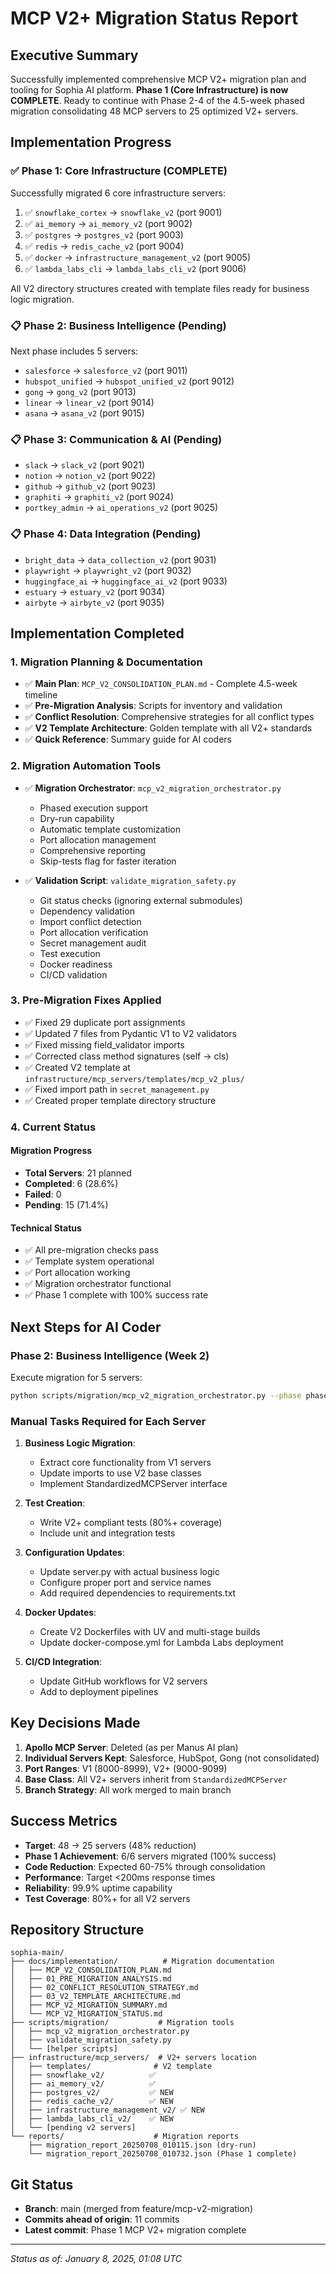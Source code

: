 # MCP V2+ Migration Status Report

## Executive Summary

Successfully implemented comprehensive MCP V2+ migration plan and tooling for Sophia AI platform. **Phase 1 (Core Infrastructure) is now COMPLETE**. Ready to continue with Phase 2-4 of the 4.5-week phased migration consolidating 48 MCP servers to 25 optimized V2+ servers.

## Implementation Progress

### ✅ Phase 1: Core Infrastructure (COMPLETE)
Successfully migrated 6 core infrastructure servers:
1. ✅ `snowflake_cortex` → `snowflake_v2` (port 9001)
2. ✅ `ai_memory` → `ai_memory_v2` (port 9002)
3. ✅ `postgres` → `postgres_v2` (port 9003)
4. ✅ `redis` → `redis_cache_v2` (port 9004)
5. ✅ `docker` → `infrastructure_management_v2` (port 9005)
6. ✅ `lambda_labs_cli` → `lambda_labs_cli_v2` (port 9006)

All V2 directory structures created with template files ready for business logic migration.

### 📋 Phase 2: Business Intelligence (Pending)
Next phase includes 5 servers:
- `salesforce` → `salesforce_v2` (port 9011)
- `hubspot_unified` → `hubspot_unified_v2` (port 9012)
- `gong` → `gong_v2` (port 9013)
- `linear` → `linear_v2` (port 9014)
- `asana` → `asana_v2` (port 9015)

### 📋 Phase 3: Communication & AI (Pending)
- `slack` → `slack_v2` (port 9021)
- `notion` → `notion_v2` (port 9022)
- `github` → `github_v2` (port 9023)
- `graphiti` → `graphiti_v2` (port 9024)
- `portkey_admin` → `ai_operations_v2` (port 9025)

### 📋 Phase 4: Data Integration (Pending)
- `bright_data` → `data_collection_v2` (port 9031)
- `playwright` → `playwright_v2` (port 9032)
- `huggingface_ai` → `huggingface_ai_v2` (port 9033)
- `estuary` → `estuary_v2` (port 9034)
- `airbyte` → `airbyte_v2` (port 9035)

## Implementation Completed

### 1. Migration Planning & Documentation
- ✅ **Main Plan**: `MCP_V2_CONSOLIDATION_PLAN.md` - Complete 4.5-week timeline
- ✅ **Pre-Migration Analysis**: Scripts for inventory and validation
- ✅ **Conflict Resolution**: Comprehensive strategies for all conflict types
- ✅ **V2 Template Architecture**: Golden template with all V2+ standards
- ✅ **Quick Reference**: Summary guide for AI coders

### 2. Migration Automation Tools
- ✅ **Migration Orchestrator**: `mcp_v2_migration_orchestrator.py`
  - Phased execution support
  - Dry-run capability
  - Automatic template customization
  - Port allocation management
  - Comprehensive reporting
  - Skip-tests flag for faster iteration
  
- ✅ **Validation Script**: `validate_migration_safety.py`
  - Git status checks (ignoring external submodules)
  - Dependency validation
  - Import conflict detection
  - Port allocation verification
  - Secret management audit
  - Test execution
  - Docker readiness
  - CI/CD validation

### 3. Pre-Migration Fixes Applied
- ✅ Fixed 29 duplicate port assignments
- ✅ Updated 7 files from Pydantic V1 to V2 validators
- ✅ Fixed missing field_validator imports
- ✅ Corrected class method signatures (self → cls)
- ✅ Created V2 template at `infrastructure/mcp_servers/templates/mcp_v2_plus/`
- ✅ Fixed import path in `secret_management.py`
- ✅ Created proper template directory structure

### 4. Current Status

#### Migration Progress
- **Total Servers**: 21 planned
- **Completed**: 6 (28.6%)
- **Failed**: 0
- **Pending**: 15 (71.4%)

#### Technical Status
- ✅ All pre-migration checks pass
- ✅ Template system operational
- ✅ Port allocation working
- ✅ Migration orchestrator functional
- ✅ Phase 1 complete with 100% success rate

## Next Steps for AI Coder

### Phase 2: Business Intelligence (Week 2)
Execute migration for 5 servers:
```bash
python scripts/migration/mcp_v2_migration_orchestrator.py --phase phase_2 --skip-tests
```

### Manual Tasks Required for Each Server
1. **Business Logic Migration**: 
   - Extract core functionality from V1 servers
   - Update imports to use V2 base classes
   - Implement StandardizedMCPServer interface
   
2. **Test Creation**: 
   - Write V2+ compliant tests (80%+ coverage)
   - Include unit and integration tests
   
3. **Configuration Updates**:
   - Update server.py with actual business logic
   - Configure proper port and service names
   - Add required dependencies to requirements.txt
   
4. **Docker Updates**: 
   - Create V2 Dockerfiles with UV and multi-stage builds
   - Update docker-compose.yml for Lambda Labs deployment
   
5. **CI/CD Integration**: 
   - Update GitHub workflows for V2 servers
   - Add to deployment pipelines

## Key Decisions Made

1. **Apollo MCP Server**: Deleted (as per Manus AI plan)
2. **Individual Servers Kept**: Salesforce, HubSpot, Gong (not consolidated)
3. **Port Ranges**: V1 (8000-8999), V2+ (9000-9099)
4. **Base Class**: All V2+ servers inherit from `StandardizedMCPServer`
5. **Branch Strategy**: All work merged to main branch

## Success Metrics

- **Target**: 48 → 25 servers (48% reduction)
- **Phase 1 Achievement**: 6/6 servers migrated (100% success)
- **Code Reduction**: Expected 60-75% through consolidation
- **Performance**: Target <200ms response times
- **Reliability**: 99.9% uptime capability
- **Test Coverage**: 80%+ for all V2 servers

## Repository Structure

```
sophia-main/
├── docs/implementation/          # Migration documentation
│   ├── MCP_V2_CONSOLIDATION_PLAN.md
│   ├── 01_PRE_MIGRATION_ANALYSIS.md
│   ├── 02_CONFLICT_RESOLUTION_STRATEGY.md
│   ├── 03_V2_TEMPLATE_ARCHITECTURE.md
│   ├── MCP_V2_MIGRATION_SUMMARY.md
│   └── MCP_V2_MIGRATION_STATUS.md
├── scripts/migration/           # Migration tools
│   ├── mcp_v2_migration_orchestrator.py
│   ├── validate_migration_safety.py
│   └── [helper scripts]
├── infrastructure/mcp_servers/  # V2+ servers location
│   ├── templates/              # V2 template
│   ├── snowflake_v2/          ✅
│   ├── ai_memory_v2/          ✅
│   ├── postgres_v2/           ✅ NEW
│   ├── redis_cache_v2/        ✅ NEW
│   ├── infrastructure_management_v2/ ✅ NEW
│   ├── lambda_labs_cli_v2/    ✅ NEW
│   └── [pending v2 servers]
└── reports/                    # Migration reports
    ├── migration_report_20250708_010115.json (dry-run)
    └── migration_report_20250708_010732.json (Phase 1 complete)
```

## Git Status

- **Branch**: main (merged from feature/mcp-v2-migration)
- **Commits ahead of origin**: 11 commits
- **Latest commit**: Phase 1 MCP V2+ migration complete

---

*Status as of: January 8, 2025, 01:08 UTC* 